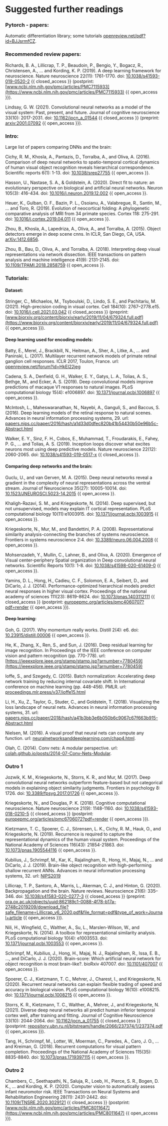 # Suggested further readings


### Pytorch - papers: 
Automatic differentiation library; some tutorials [openreview.net/pdf?id=BJJsrmfCZ](https://openreview.net/pdf?id=BJJsrmfCZ).

### Recommended review papers:

Richards, B. A., Lillicrap, T. P., Beaudoin, P., Bengio, Y., Bogacz, R., Christensen, A., ... and Kording, K. P. (2019). A deep learning framework for neuroscience. Nature neuroscience 22(11): 1761-1770. doi: [10.1038/s41593-019-0520-2](https://doi.org/10.1038/s41593-019-0520-2) {{ closed_access }} (postprint: [www.ncbi.nlm.nih.gov/pmc/articles/PMC7115933](https://www.ncbi.nlm.nih.gov/pmc/articles/PMC7115933) {{ open_access }}).

Lindsay, G. W. (2021). Convolutional neural networks as a model of the visual system: Past, present, and future. Journal of cognitive neuroscience 33(10): 2017-2031. doi: [10.1162/jocn_a_01544](https://doi.org/10.1162/jocn_a_01544) {{ closed_access }} (preprint: [arxiv:2001.07092](http://arxiv.org/abs/2001.07092) {{ open_access }}).

### Intro:

Large list of papers comparing DNNs and the brain:

Cichy, R. M., Khosla, A., Pantazis, D., Torralba, A., and Oliva, A. (2016). Comparison of deep neural networks to spatio-temporal cortical dynamics of human visual object recognition reveals hierarchical correspondence. Scientific reports 6(1): 1-13. doi: [10.1038/srep27755](https://doi.org/10.1038/srep27755) {{ open_access }}.

Hasson, U., Nastase, S. A., & Goldstein, A. (2020). Direct fit to nature: an evolutionary perspective on biological and artificial neural networks. Neuron 105(3): 416-434. doi: [10.1016/j.neuron.2019.12.002](https://doi.org/10.1016/j.neuron.2019.12.002) {{ open_access }}.

Heuer, K., Gulban, O. F., Bazin, P. L., Osoianu, A., Valabregue, R., Santin, M., ... and Toro, R. (2019). Evolution of neocortical folding: A phylogenetic comparative analysis of MRI from 34 primate species. Cortex 118: 275-291. doi: [10.1016/j.cortex.2019.04.011](https://doi.org/10.1016/j.cortex.2019.04.011) {{ open_access }}.

Zhou, B., Khosla, A., Lapedriza, A., Oliva, A., and Torralba, A. (2015). Object detectors emerge in deep scene cnns. In ICLR, San Diego, CA, USA. [arXiv:1412.6856](https://arxiv.org/abs/1412.6856).

Zhou, B., Bau, D., Oliva, A., and Torralba, A. (2018). Interpreting deep visual representations via network dissection. IEEE transactions on pattern analysis and machine intelligence 41(9): 2131-2145. doi: [10.1109/TPAMI.2018.2858759](https://doi.org/10.1109/TPAMI.2018.2858759) {{ open_access }}.

### Tutorials:

#### Dataset:
Stringer, C., Michaelos, M., Tsyboulski, D., Lindo, S. E., and Pachitariu, M. (2021). High-precision coding in visual cortex. Cell 184(10): 2767–2778.e15. doi: [10.1016/j.cell.2021.03.042](https://doi.org/10.1016/j.cell.2021.03.042) {{ closed_access }} (preprint: [www.biorxiv.org/content/biorxiv/early/2019/11/04/679324.full.pdf](https://www.biorxiv.org/content/biorxiv/early/2019/11/04/679324.full.pdf) {{ open_access }}).

#### Deep learning used for encoding models:
Batty, E., Merel, J., Brackbill, N., Heitman, A., Sher, A., Litke, A., ... and Paninski, L. (2017). Multilayer recurrent network models of primate retinal ganglion cell responses. ICLR 2017, Toulon, France. url: [openreview.net/forum?id=HkEI22jeg](https://openreview.net/forum?id=HkEI22jeg)

Cadena, S. A., Denfield, G. H., Walker, E. Y., Gatys, L. A., Tolias, A. S., Bethge, M., and Ecker, A. S. (2019). Deep convolutional models improve predictions of macaque V1 responses to natural images. PLoS computational biology 15(4): e1006897. doi: [10.1371/journal.pcbi.1006897](https://doi.org/10.1371/journal.pcbi.1006897) {{ open_access }}.

McIntosh, L., Maheswaranathan, N., Nayebi, A., Ganguli, S., and Baccus, S. (2016). Deep learning models of the retinal response to natural scenes. Advances in neural information processing systems, 29. url: [papers.nips.cc/paper/2016/hash/a1d33d0dfec820b41b54430b50e96b5c-Abstract.html](https://papers.nips.cc/paper/2016/hash/a1d33d0dfec820b41b54430b50e96b5c-Abstract.html)

Walker, E. Y., Sinz, F. H., Cobos, E., Muhammad, T., Froudarakis, E., Fahey, P. G., ... and Tolias, A. S. (2019). Inception loops discover what excites neurons most using deep predictive models. Nature neuroscience 22(12): 2060-2065. doi: [10.1038/s41593-019-0517-x](https://doi.org/10.1038/s41593-019-0517-x) {{ closed_access }}.

#### Comparing deep networks and the brain:

Guclu, U., and van Gerven, M. A. (2015). Deep neural networks reveal a gradient in the complexity of neural representations across the ventral stream. Journal of Neuroscience 35(27): 10005-10014. doi: [10.1523/JNEUROSCI.5023-14.2015](https://doi.org/10.1523/JNEUROSCI.5023-14.2015) {{ open_access }}.

Khaligh-Razavi, S. M., and Kriegeskorte, N. (2014). Deep supervised, but not unsupervised, models may explain IT cortical representation. PLoS computational biology 10(11):e1003915. doi: [10.1371/journal.pcbi.1003915](https://doi.org/10.1371/journal.pcbi.1003915) {{ open_access }}.

Kriegeskorte, N., Mur, M., and Bandettini, P. A. (2008). Representational similarity analysis-connecting the branches of systems neuroscience. Frontiers in systems neuroscience 2:4. doi: [10.3389/neuro.06.004.2008](https://doi.org/10.3389/neuro.06.004.2008) {{ open_access }}.

Mohsenzadeh, Y., Mullin, C., Lahner, B., and Oliva, A. (2020). Emergence of Visual center-periphery Spatial organization in Deep convolutional neural networks. Scientific Reports 10(1): 1-8. doi: [10.1038/s41598-020-61409-0](https://doi.org/10.1038/s41598-020-61409-0) {{ open_access }}.

Yamins, D. L., Hong, H., Cadieu, C. F., Solomon, E. A., Seibert, D., and DiCarlo, J. J. (2014). Performance-optimized hierarchical models predict neural responses in higher visual cortex. Proceedings of the national academy of sciences 111(23): 8619-8624. doi: [10.1073/pnas.1403112111](https://doi.org/10.1073/pnas.1403112111) {{ closed_access }} (postprint: [europepmc.org/articles/pmc4060707?pdf=render](https://europepmc.org/articles/pmc4060707?pdf=render) {{ open_access }}).

#### Deep learning:
Goh, G. (2017). Why momentum really works. Distill 2(4): e6. doi: [10.23915/distill.00006](https://doi.org/10.23915/distill.00006) {{ open_access }}.

He, K., Zhang, X., Ren, S., and Sun, J. (2016). Deep residual learning for image recognition. In Proceedings of the IEEE conference on computer vision and pattern recognition (pp. 770-778). url: [https://ieeexplore.ieee.org/stamp/stamp.jsp?arnumber=7780459](https://ieeexplore.ieee.org/stamp/stamp.jsp?arnumber=7780459)

Ioffe, S., and Szegedy, C. (2015). Batch normalization: Accelerating deep network training by reducing internal covariate shift. In International conference on machine learning (pp. 448-456). PMLR. url: [proceedings.mlr.press/v37/ioffe15.html](https://proceedings.mlr.press/v37/ioffe15.html)

Li, H., Xu, Z., Taylor, G., Studer, C., and Goldstein, T. (2018). Visualizing the loss landscape of neural nets. Advances in neural information processing systems, 31. url: [papers.nips.cc/paper/2018/hash/a41b3bb3e6b050b6c9067c67f663b915-Abstract.html](https://papers.nips.cc/paper/2018/hash/a41b3bb3e6b050b6c9067c67f663b915-Abstract.html)

Nielsen, M. (2016). A visual proof that neural nets can compute any function. url: [neuralnetworksanddeeplearning.com/chap4.html](http://neuralnetworksanddeeplearning.com/chap4.html).

Olah, C. (2014). Conv nets: A modular perspective. url: [colah.github.io/posts/2014-07-Conv-Nets-Modular](http://colah.github.io/posts/2014-07-Conv-Nets-Modular).

### Outro 1

Jozwik, K. M., Kriegeskorte, N., Storrs, K. R., and Mur, M. (2017). Deep convolutional neural networks outperform feature-based but not categorical models in explaining object similarity judgments. Frontiers in psychology 8: 1726. doi: [10.3389/fpsyg.2017.01726](https://doi.org/10.3389/fpsyg.2017.01726) {{ open_access }}.

Kriegeskorte, N., and Douglas, P. K. (2018). Cognitive computational neuroscience. Nature neuroscience 21(9): 1148-1160. doi: [10.1038/s41593-018-0210-5](https://doi.org/10.1038/s41593-018-0210-5) {{ closed_access }} (postprint: [europepmc.org/articles/pmc6706072?pdf=render](https://europepmc.org/articles/pmc6706072?pdf=render) {{ open_access }}).

Kietzmann, T. C., Spoerer, C. J., Sörensen, L. K., Cichy, R. M., Hauk, O., and Kriegeskorte, N. (2019). Recurrence is required to capture the representational dynamics of the human visual system. Proceedings of the National Academy of Sciences 116(43): 21854-21863. doi: [10.1073/pnas.1905544116](https://doi.org/10.1073/pnas.1905544116) {{ open_access }}.

Kubilius, J., Schrimpf, M., Kar, K., Rajalingham, R., Hong, H., Majaj, N., ... and DiCarlo, J. J. (2019). Brain-like object recognition with high-performing shallow recurrent ANNs. Advances in neural information processing systems, 32. url: [NIPS2019](https://papers.nips.cc/paper/2019/hash/7813d1590d28a7dd372ad54b5d29d033-Abstract.html)

Lillicrap, T. P., Santoro, A., Marris, L., Akerman, C. J., and Hinton, G. (2020). Backpropagation and the brain. Nature reviews. Neuroscience 21(6): 335–346. doi: [10.1038/s41583-020-0277-3](https://doi.org/10.1038/s41583-020-0277-3) {{ closed_access }} (preprint: [ora.ox.ac.uk/objects/uuid:862189c1-0088-4f78-b17a-2748c2019209/download_file?safe_filename=Lillicrap_v6_2020.pdf&file_format=pdf&type_of_work=Journal+article](https://ora.ox.ac.uk/objects/uuid:862189c1-0088-4f78-b17a-2748c2019209/download_file?safe_filename=Lillicrap_v6_2020.pdf&file_format=pdf&type_of_work=Journal+article) {{ open_access }}).

Nili, H., Wingfield, C., Walther, A., Su, L., Marslen-Wilson, W., and Kriegeskorte, N. (2014). A toolbox for representational similarity analysis. PLoS computational biology 10(4): e1003553. doi: [10.1371/journal.pcbi.1003553](https://doi.org/10.1371/journal.pcbi.1003553) {{ open_access }}.

Schrimpf, M., Kubilius, J., Hong, H., Majaj, N. J., Rajalingham, R., Issa, E. B., ..., and DiCarlo, J. J. (2020). Brain-score: Which artificial neural network for object recognition is most brain-like?. bioRxiv 407007. doi: [10.1101/407007](https://doi.org/10.1101/407007) {{ open_access }}.

Spoerer, C. J., Kietzmann, T. C., Mehrer, J., Charest, I., and Kriegeskorte, N. (2020). Recurrent neural networks can explain flexible trading of speed and accuracy in biological vision. PLoS computational biology 16(10): e1008215. doi: [10.1371/journal.pcbi.1008215](https://doi.org/10.1371/journal.pcbi.1008215) {{ open_access }}.

Storrs, K. R., Kietzmann, T. C., Walther, A., Mehrer, J., and Kriegeskorte, N. (2021). Diverse deep neural networks all predict human inferior temporal cortex well, after training and fitting. Journal of Cognitive Neuroscience 33(10): 2044-2064. doi: [10.1162/jocn_a_01755](https://doi.org/10.1162/jocn_a_01755) {{ closed_access }} (postprint: [repository.ubn.ru.nl/bitstream/handle/2066/237374/1/237374.pdf](https://repository.ubn.ru.nl/bitstream/handle/2066/237374/1/237374.pdf) {{ open_access }}).

Tang, H., Schrimpf, M., Lotter, W., Moerman, C., Paredes, A., Caro, J. O., ... and Kreiman, G. (2018). Recurrent computations for visual pattern completion. Proceedings of the National Academy of Sciences 115(35): 8835-8840. doi: [10.1073/pnas.1719397115](https://doi.org/10.1073/pnas.1719397115) {{ open_access }}.

### Outro 2

Chambers, C., Seethapathi, N., Saluja, R., Loeb, H., Pierce, S. R., Bogen, D. K., ... and Kording, K. P. (2020). Computer vision to automatically assess infant neuromotor risk. IEEE Transactions on Neural Systems and Rehabilitation Engineering 28(11): 2431-2442. doi: [10.1109/TNSRE.2020.3029121](https://doi.org/10.1109/TNSRE.2020.3029121) {{ closed_access }} (postprint: [www.ncbi.nlm.nih.gov/pmc/articles/PMC8011647](https://www.ncbi.nlm.nih.gov/pmc/articles/PMC8011647) {{ open_access }}).

